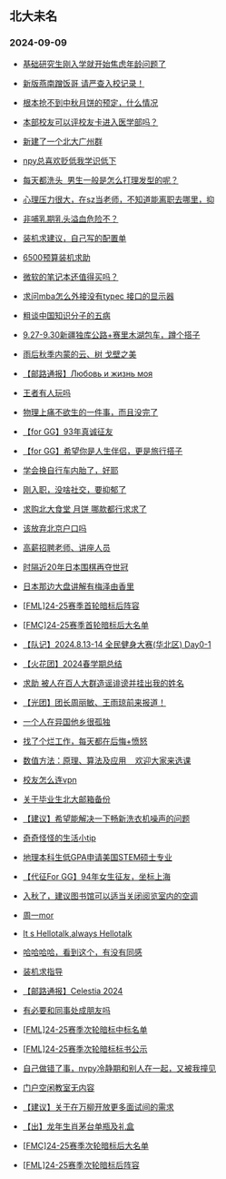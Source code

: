 ## 北大未名 
### 2024-09-09

+ [基础研究生刚入学就开始焦虑年龄问题了](https://bbs.pku.edu.cn/v2/post-read.php?bid=138&threadid=18840966)

+ [新版燕南蹭饭哥 请严查入校记录！](https://bbs.pku.edu.cn/v2/post-read.php?bid=1431&threadid=18841550)

+ [根本抢不到中秋月饼的预定，什么情况](https://bbs.pku.edu.cn/v2/post-read.php?bid=1431&threadid=18842027)

+ [本部校友可以评校友卡进入医学部吗？](https://bbs.pku.edu.cn/v2/post-read.php?bid=138&threadid=18821198)

+ [新建了一个北大广州群](https://bbs.pku.edu.cn/v2/post-read.php?bid=486&threadid=18612055)

+ [npy总喜欢贬低我学识低下](https://bbs.pku.edu.cn/v2/post-read.php?bid=55&threadid=18841657)

+ [每天都洗头  男生一般是怎么打理发型的呢？](https://bbs.pku.edu.cn/v2/post-read.php?bid=606&threadid=18841850)

+ [心理压力很大，在sz当老师，不知道能离职去哪里，抑](https://bbs.pku.edu.cn/v2/post-read.php?bid=55&threadid=18840103)

+ [非哺乳期乳头溢血危险不？](https://bbs.pku.edu.cn/v2/post-read.php?bid=244&threadid=18841466)

+ [装机求建议，自己写的配置单](https://bbs.pku.edu.cn/v2/post-read.php?bid=1361&threadid=18840610)

+ [6500预算装机求助](https://bbs.pku.edu.cn/v2/post-read.php?bid=1361&threadid=18841207)

+ [微软的笔记本还值得买吗？](https://bbs.pku.edu.cn/v2/post-read.php?bid=484&threadid=18841331)

+ [求问mba怎么外接没有typec 接口的显示器](https://bbs.pku.edu.cn/v2/post-read.php?bid=488&threadid=18841525)

+ [粗谈中国知识分子的五病](https://bbs.pku.edu.cn/v2/post-read.php?bid=53&threadid=18842244)

+ [9.27-9.30新疆独库公路+赛里木湖包车，蹲个搭子](https://bbs.pku.edu.cn/v2/post-read.php?bid=94&threadid=18841266)

+ [雨后秋季内蒙的云、树 戈壁之美](https://bbs.pku.edu.cn/v2/post-read.php?bid=94&threadid=18841634)

+ [【邮路通报】Любовь и жизнь моя](https://bbs.pku.edu.cn/v2/post-read.php?bid=1367&threadid=18736012)

+ [王者有人玩吗](https://bbs.pku.edu.cn/v2/post-read.php?bid=49&threadid=18472312)

+ [物理上痛不欲生的一件事，而且没完了](https://bbs.pku.edu.cn/v2/post-read.php?bid=52&threadid=18842055)

+ [【for GG】93年真诚征友](https://bbs.pku.edu.cn/v2/post-read.php?bid=167&threadid=18841961)

+ [【for GG】希望你是人生伴侣，更是旅行搭子](https://bbs.pku.edu.cn/v2/post-read.php?bid=167&threadid=18837222)

+ [学会换自行车内胎了，好耶](https://bbs.pku.edu.cn/v2/post-read.php?bid=103&threadid=18842210)

+ [刚入职，没啥社交，要抑郁了](https://bbs.pku.edu.cn/v2/post-read.php?bid=99&threadid=18841800)

+ [求购北大食堂 月饼 哪款都行求求了](https://bbs.pku.edu.cn/v2/post-read.php?bid=71&threadid=18838783)

+ [该放弃北京户口吗](https://bbs.pku.edu.cn/v2/post-read.php?bid=99&threadid=18841467)

+ [高薪招聘老师、讲座人员](https://bbs.pku.edu.cn/v2/post-read.php?bid=419&threadid=18836186)

+ [时隔近20年日本围棋再夺世冠](https://bbs.pku.edu.cn/v2/post-read.php?bid=643&threadid=18842207)

+ [日本那边大盘讲解有梅泽由香里](https://bbs.pku.edu.cn/v2/post-read.php?bid=643&threadid=18842281)

+ [[FML]24-25赛季首轮暗标后阵容](https://bbs.pku.edu.cn/v2/post-read.php?bid=519&threadid=18841599)

+ [[FMC]24-25赛季首轮暗标后大名单](https://bbs.pku.edu.cn/v2/post-read.php?bid=519&threadid=18841631)

+ [【队记】2024.8.13-14 全民健身大赛(华北区) Day0-1](https://bbs.pku.edu.cn/v2/post-read.php?bid=952&threadid=18842303)

+ [【火花团】2024春学期总结](https://bbs.pku.edu.cn/v2/post-read.php?bid=696&threadid=18841697)

+ [求助 被人在百人大群造谣诽谤并挂出我的姓名](https://bbs.pku.edu.cn/v2/post-read.php?bid=301&threadid=18839505)

+ [【光团】团长周丽敏、王雨琼前来报道！](https://bbs.pku.edu.cn/v2/post-read.php?bid=696&threadid=18841662)

+ [一个人在异国他乡很孤独](https://bbs.pku.edu.cn/v2/post-read.php?bid=690&threadid=18841935)

+ [找了个烂工作，每天都在后悔+愤怒](https://bbs.pku.edu.cn/v2/post-read.php?bid=690&threadid=18840743)

+ [数值方法：原理、算法及应用    欢迎大家来选课](https://bbs.pku.edu.cn/v2/post-read.php?bid=1408&threadid=18376256)

+ [校友怎么连vpn](https://bbs.pku.edu.cn/v2/post-read.php?bid=668&threadid=18841519)

+ [关于毕业生北大邮箱备份](https://bbs.pku.edu.cn/v2/post-read.php?bid=668&threadid=18834897)

+ [【建议】希望能解决一下畅新洗衣机噪声的问题](https://bbs.pku.edu.cn/v2/post-read.php?bid=438&threadid=18841799)

+ [奇奇怪怪的生活小tip](https://bbs.pku.edu.cn/v2/post-read.php?bid=361&threadid=18814958)

+ [地理本科生低GPA申请美国STEM硕士专业](https://bbs.pku.edu.cn/v2/post-read.php?bid=41&threadid=18842173)

+ [【代征For GG】94年女生征友，坐标上海](https://bbs.pku.edu.cn/v2/post-read.php?bid=167&threadid=18842335)

+ [入秋了，建议图书馆可以适当关闭阅览室内的空调](https://bbs.pku.edu.cn/v2/post-read.php?bid=25&threadid=18842064)

+ [周一mor](https://bbs.pku.edu.cn/v2/post-read.php?bid=468&threadid=18842427)

+ [It s Hellotalk,always Hellotalk](https://bbs.pku.edu.cn/v2/post-read.php?bid=56&threadid=18833360)

+ [哈哈哈哈，看到这个，有没有同感](https://bbs.pku.edu.cn/v2/post-read.php?bid=1361&threadid=18841104)

+ [装机求指导](https://bbs.pku.edu.cn/v2/post-read.php?bid=1361&threadid=18842298)

+ [【邮路通报】Celestia 2024](https://bbs.pku.edu.cn/v2/post-read.php?bid=1367&threadid=18753567)

+ [有必要和同事处成朋友吗](https://bbs.pku.edu.cn/v2/post-read.php?bid=176&threadid=18842409)

+ [[FML]24-25赛季次轮暗标中标名单](https://bbs.pku.edu.cn/v2/post-read.php?bid=519&threadid=18842454)

+ [[FML]24-25赛季次轮暗标标书公示](https://bbs.pku.edu.cn/v2/post-read.php?bid=519&threadid=18842450)

+ [自己做错了事，nvpy冷静期和别人在一起，又被我撞见](https://bbs.pku.edu.cn/v2/post-read.php?bid=690&threadid=18842311)

+ [门户空闲教室无内容](https://bbs.pku.edu.cn/v2/post-read.php?bid=668&threadid=18842414)

+ [【建议】关于在万柳开放更多面试间的需求](https://bbs.pku.edu.cn/v2/post-read.php?bid=438&threadid=18643255)

+ [【出】龙年生肖茅台单瓶及礼盒](https://bbs.pku.edu.cn/v2/post-read.php?bid=71&threadid=18841932)

+ [[FMC]24-25赛季次轮暗标后大名单](https://bbs.pku.edu.cn/v2/post-read.php?bid=519&threadid=18842466)

+ [[FML]24-25赛季次轮暗标后阵容](https://bbs.pku.edu.cn/v2/post-read.php?bid=519&threadid=18842455)

